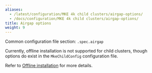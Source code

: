 ```yaml
---
aliases:
  - /latest/configuration/MKE 4k child clusters/airgap-options/
  - /docs/configuration/MKE 4k child clusters/airgap-options/
title: Airgap options
weight: 9
---
```


Common configuration file section: `.spec.airgap`

Currently, offline installation is not supported for child clusters, though
options do exist in the `MkeChildConfig` configuration file.

Refer to [Offline installation](../../../getting-started/offline-installation/) for more details.

